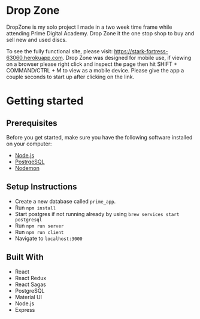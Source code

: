
# Drop Zone
DropZone is my solo project I made in a two week time frame while attending Prime Digital Academy. Drop Zone it the one stop shop to buy and sell new and used discs.

To see the fully functional site, please visit: https://stark-fortress-63060.herokuapp.com.  Drop Zone was designed for mobile use, if viewing on a browser please right click and inspect the page then hit SHIFT + COMMAND/CTRL + M to view as a mobile device. Please give the app a couple seconds to start up after clicking on the link.

# Getting started

## Prerequisites

Before you get started, make sure you have the following software installed on your computer:

- [Node.js](https://nodejs.org/en/)
- [PostrgeSQL](https://www.postgresql.org/)
- [Nodemon](https://nodemon.io/)

## Setup Instructions
- Create a new database called `prime_app`.
- Run `npm install`
- Start postgres if not running already by using `brew services start postgresql`
- Run `npm run server`
- Run `npm run client`
- Navigate to `localhost:3000`

##  Built With
- React
- React Redux
- React Sagas
- PostgreSQL
- Material UI
- Node.js
- Express

